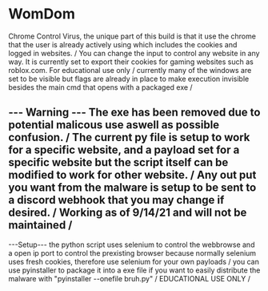 # WomDom
Chrome Control Virus, the unique part of this build is that it use the chrome that the user is already actively using which includes the cookies and logged in websites. /
You can change the input to control any website in any way. It is currently set to export their cookies for gaming websites such as roblox.com. For educational use only / 
currently many of the windows are set to be visible but flags are already in place to make execution invisible besides the main cmd that opens with a packaged exe /

--- Warning ---
The exe has been removed due to potential malicous use aswell as possible confusion. /
The current py file is setup to work for a specific website, and a payload set for a specific website but the script itself can be modified to work for other website. /
Any out put you want from the malware is setup to be sent to a discord webhook that you may change if desired. /
Working as of 9/14/21 and will not be maintained /
-
---Setup---
the python script uses selenium to control the webbrowse and a open ip port to control the prexisting browser because normally selenium uses fresh cookies, therefore use selenium for your own payloads /
you can use pyinstaller to package it into a exe file if you want to easily distribute the malware with "pyinstaller --onefile bruh.py" /
EDUCATIONAL USE ONLY /
